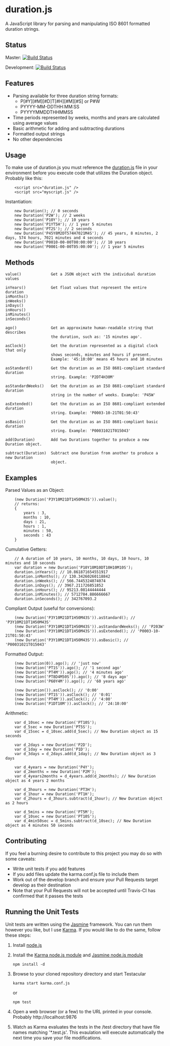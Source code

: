 duration.js
=============================
A JavaScript library for parsing and manipulating ISO 8601 formatted duration strings.

Status
-----------------------------
Master:
[![Build Status](https://travis-ci.org/leadhead9/durationjs.png?branch=master)](https://travis-ci.org/leadhead9/durationjs)

Development:
[![Build Status](https://travis-ci.org/leadhead9/durationjs.png?branch=develop)](https://travis-ci.org/leadhead9/durationjs)

Features
-----------------------------
*  Parsing available for three duration string formats:
	*  P[#Y][#M][#D]T[#H][#M][#S]  or  P#W
	*  PYYYY-MM-DDTHH:MM:SS
	*  PYYYYMMDDTHHMMSS
*  Time periods represented by weeks, months and years are calculated using average values
*  Basic arithmetic for adding and subtracting durations
*  Formatted output strings
*  No other dependencies

Usage
-----------------------------
To make use of duration.js you must reference the [duration.js](js/duration.js) file in your environment before you execute code that utilizes the Duration object. Probably like this:

		<script src="duration.js" /> 
		<script src="myscript.js" />

Instantiation:

		new Duration(); // 0 seconds
		new Duration('P2W'); // 2 weeks
		new Duration('P10Y'); // 10 years
		new Duration('P1YT5H'); // 1 year 5 minutes
		new Duration('PT2S'); // 2 seconds
		new Duration('P45Y8M2DT574H7021M4S'); // 45 years, 8 minutes, 2 days, 574 hours, 7021 minutes and 4 seconds
		new Duration('P0010-00-00T00:00:00'); // 10 years
		new Duration('P0001-00-00T05:00:00'); // 1 year 5 minutes

Methods
-----------------------------

	value()				Get a JSON object with the individual duration values

	inYears()			Get float values that represent the entire duration
	inMonths()
	inWeeks()
	inDays()
	inHours()
	inMinutes()
	inSeconds()

	ago()				Get an approximate human-readable string that describes
						the duration, such as: '15 minutes ago'.

	asClock()			Get the duration represented as a digital clock that only
						shows seconds, minutes and hours if present.
						Example: '45:10:00' means 45 hours and 10 minutes

	asStandard()		Get the duration as an ISO 8601-compliant standard duration
						string. Example: 'P2DT4H30M'

	asStandardWeeks()	Get the duration as an ISO 8601-compliant standard duration
						string in the number of weeks. Example: 'P45W'

	asExtended()		Get the duration as an ISO 8601-compliant extended duration
						string. Example: 'P0003-10-21T01:50:43'

	asBasic()			Get the duration as an ISO 8601-compliant basic duration
						string. Example: 'P00031021T015043'

	add(Duration)		Add two Durations together to produce a new Duration object.

	subtract(Duration)	Subtract one Duration from another to produce a new Duration
						object.

Examples
-----------------------------

Parsed Values as an Object:

		(new Duration('P3Y10M21DT1H50M43S')).value();
		// returns:
		{ 
			years : 3,
			months : 10,
			days : 21,
			hours : 1,
			minutes : 50,
			seconds : 43
		}

Cumulative Getters:

		// A duration of 10 years, 10 months, 10 days, 10 hours, 10 minutes and 10 seconds
		var duration = new Duration('P10Y10M10DT10H10M10S');
		duration.inYears(); // 10.861871654551917
		duration.inMonths(); // 130.34260260118842
		duration.inWeeks(); // 566.7445324074074
		duration.inDays(); // 3967.211726851852
		duration.inHours(); // 95213.08144444444
		duration.inMinutes(); // 5712784.886666667
		duration.inSeconds(); // 342767093.2

Compliant Output (useful for conversions):

		(new Duration('P3Y10M21DT1H50M43S')).asStandard(); // 'P3Y10M21DT1H50M43S'
		(new Duration('P3Y10M21DT1H50M43S')).asStandardWeeks(); // 'P203W'
		(new Duration('P3Y10M21DT1H50M43S')).asExtended(); // 'P0003-10-21T01:50:43'
		(new Duration('P3Y10M21DT1H50M43S')).asBasic(); // 'P00031021T015043'

Formatted Output:
		
		(new Duration(0)).ago(); // 'just now'
		(new Duration('PT1S')).ago(); // '1 second ago'
		(new Duration('PT4M')).ago(); // '4 minutes ago'
		(new Duration('PT8D4M50S')).ago(); // '8 days ago'
		(new Duration('P60Y4M')).ago(); // '60 years ago'

		(new Duration()).asClock(); // '0:00'
		(new Duration('PT1S')).asClock(); // '0:01'
		(new Duration('PT4M')).asClock(); // '4:00'
		(new Duration('P1DT10M')).asClock(); // '24:10:00'

Arithmetic:

		var d_10sec = new Duration('PT10S');
		var d_5sec = new Duration('PT5S');
		var d_15sec = d_10sec.add(d_5sec); // New Duration object as 15 seconds

		var d_2days = new Duration('P2D');
		var d_1day = new Duration('P1D');
		var d_3days = d_2days.add(d_1day); // New Duration object as 3 days

		var d_4years = new Duration('P4Y');
		var d_2months = new Duration('P2M');
		var d_4years2months = d_4years.add(d_2months); // New Duration object as 4 years 2 months

		var d_3hours = new Duration('PT3H');
		var d_1hour = new Duration('PT1H');
		var d_2hours = d_3hours.subtract(d_1hour); // New Duration object as 2 hours

		var d_5mins = new Duration('PT5M');
		var d_10sec = new Duration('PT10S');
		var d_4min50sec = d_5mins.subtract(d_10sec); // New Duration object as 4 minutes 50 seconds


Contributing
-----------------------------
If you feel a burning desire to contribute to this project you may do so with some caveats:

*  Write unit tests if you add features
*  If you add files update the karma.conf.js file to include them
*  Work out of the develop branch and ensure your Pull Requests target develop as their destination
*  Note that your Pull Requests will not be accepted until Travis-CI has confirmed that it passes the tests


Running the Unit Tests
-----------------------------
Unit tests are written using the [Jasmine](http://pivotal.github.com/jasmine/) framework. You can run them however you like, but I use [Karma](http://karma-runner.github.io/). If you would like to do the same, follow these steps:

1.  Install [node.js](http://nodejs.org/)

2.  Install the [Karma node.js module](https://npmjs.org/package/karma) and [Jasmine node.js module](https://npmjs.org/package/jasmine-node)

		npm install -d

4.  Browse to your cloned repository directory and start Testacular

		karma start karma.conf.js

	or
	
		npm test

5.  Open a web browser (or a few) to the URL printed in your console. Probably http://localhost:9876

6.  Watch as Karma evaluates the tests in the /test directory that have file names matching '*.test.js'. This evaulation will execute automatically the next time you save your file modifications.
